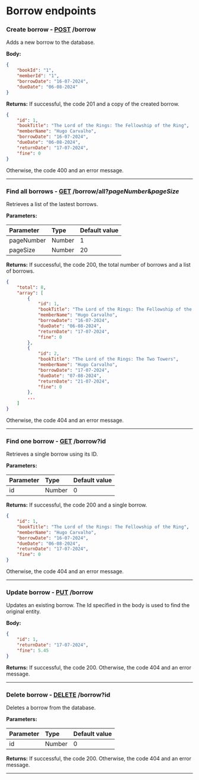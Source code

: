# Borrow endpoints

### Create borrow - [POST]() /borrow

Adds a new borrow to the database.

**Body:**

```json
{
    "bookId": "1",
    "memberId": "1",
    "borrowDate": "16-07-2024",
    "dueDate": "06-08-2024"
}
```

**Returns:** If successful, the code 201 and a copy of the created borrow.

```json
{
    "id": 1,
    "bookTitle": "The Lord of the Rings: The Fellowship of the Ring",
    "memberName": "Hugo Carvalho",
    "borrowDate": "16-07-2024",
    "dueDate": "06-08-2024",
    "returnDate": "17-07-2024",
    "fine": 0
}
```

Otherwise, the code 400 and an error message.

---

### Find all borrows - [GET]() /borrow/all?*pageNumber*&*pageSize*

Retrieves a list of the lastest borrows.

**Parameters:**

| Parameter  | Type   | Default value |
|:-----------|:-------|:--------------|
| pageNumber | Number | 1             |
| pageSize   | Number | 20            |

**Returns:** If successful, the code 200, the total number of borrows and a list of borrows.

```json
{
    "total": 8,
    "array": [
        {
            "id": 1,
            "bookTitle": "The Lord of the Rings: The Fellowship of the Ring",
            "memberName": "Hugo Carvalho",
            "borrowDate": "16-07-2024",
            "dueDate": "06-08-2024",
            "returnDate": "17-07-2024",
            "fine": 0
        },
        {
            "id": 2,
            "bookTitle": "The Lord of the Rings: The Two Towers",
            "memberName": "Hugo Carvalho",
            "borrowDate": "17-07-2024",
            "dueDate": "07-08-2024",
            "returnDate": "21-07-2024",
            "fine": 0
        },
        ...
    ]
}
```

Otherwise, the code 404 and an error message.

---

### Find one borrow - [GET]() /borrow?id

Retrieves a single borrow using its ID.

**Parameters:**

| Parameter  | Type   | Default value |
|:-----------|:-------|:--------------|
| id         | Number | 0             |

**Returns:** If successful, the code 200 and a single borrow.

```json
{
    "id": 1,
    "bookTitle": "The Lord of the Rings: The Fellowship of the Ring",
    "memberName": "Hugo Carvalho",
    "borrowDate": "16-07-2024",
    "dueDate": "06-08-2024",
    "returnDate": "17-07-2024",
    "fine": 0
}
```

Otherwise, the code 404 and an error message.

---

### Update borrow - [PUT]() /borrow

Updates an existing borrow. The Id specified in the body is used to find the original entity.

**Body:**

```json
{
    "id": 1,
    "returnDate": "17-07-2024",
    "fine": 5.45
}
```

**Returns:** If successful, the code 200. Otherwise, the code 404 and an error message.

---

### Delete borrow - [DELETE]() /borrow?id

Deletes a borrow from the database.

**Parameters:**

| Parameter  | Type   | Default value |
|:-----------|:-------|:--------------|
| id         | Number | 0             |

**Returns:** If successful, the code 200. Otherwise, the code 404 and an error message.

---